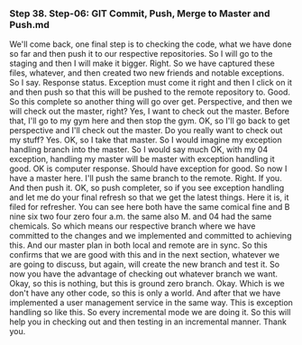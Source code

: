 ### Step 38. Step-06: GIT Commit, Push, Merge to Master and Push.md

We'll come back, one final step is to checking the code, what we have done so far and then push it to our respective repositories. So I will go to the staging and then I will make it bigger. Right. So we have captured these files, whatever, and then created two new friends and notable exceptions. So I say. Response status. Exception must come it right and then I click on it and then push so that this will be pushed to the remote repository to. Good. So this complete so another thing will go over get. Perspective, and then we will check out the master, right? Yes, I want to check out the master. Before that, I'll go to my gym here and then stop the gym. OK, so I'll go back to get perspective and I'll check out the master. Do you really want to check out my stuff? Yes. OK, so I take that master. So I would imagine my exception handling branch into the master. So I would say much OK, with my 04 exception, handling my master will be master with exception handling it good. OK is computer response. Should have exception for good. So now I have a master here. I'll push the same branch to the remote. Right. If you. And then push it. OK, so push completer, so if you see exception handling and let me do your final refresh so that we get the latest things. Here it is, it filed for refresher. You can see here both have the same comical fine and B nine six two four zero four a.m. the same also M. and 04 had the same chemicals. So which means our respective branch where we have committed to the changes and we implemented and committed to achieving this. And our master plan in both local and remote are in sync. So this confirms that we are good with this and in the next section, whatever we are going to discuss, but again, will create the new branch and test it. So now you have the advantage of checking out whatever branch we want. Okay, so this is nothing, but this is ground zero branch. Okay. Which is we don't have any other code, so this is only a world. And after that we have implemented a user management service in the same way. This is exception handling so like this. So every incremental mode we are doing it. So this will help you in checking out and then testing in an incremental manner. Thank you. 